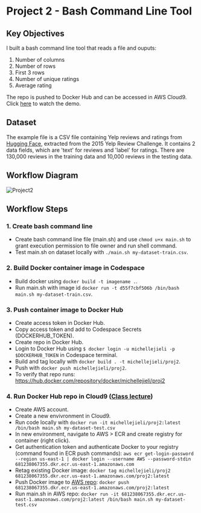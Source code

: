 # Project 2 - Bash Command Line Tool 

## Key Objectives

I built a bash command line tool that reads a file and ouputs: 
1. Number of columns 
2. Number of rows
3. First 3 rows
4. Number of unique ratings
5. Average rating 

The repo is pushed to Docker Hub and can be accessed in AWS Cloud9. Click [here](https://youtu.be/lrkdgCqeC70) to watch the demo.

## Dataset 

The example file is a CSV file containing Yelp reviews and ratings from [Hugging Face](https://huggingface.co/datasets/yelp_review_full), extracted from the 2015 Yelp Review Challenge. It contains 2 data fields, which are 'text' for reviews and 'label' for ratings. There are 130,000 reviews in the training data and 10,000 reviews in the testing data. 

## Workflow Diagram
![Project2](https://user-images.githubusercontent.com/70456530/194739611-97119a5a-f872-4ab7-b8b5-52566fcee998.png)

## Workflow Steps 

### 1. Create bash command line
* Create bash command line file (main.sh) and use `chmod u+x main.sh` to grant execution permission to file owner and run shell command.
* Test main.sh on dataset locally with `./main.sh my-dataset-train.csv`.

### 2. Build Docker container image in Codespace
* Build docker using `docker build -t imagename .`.
* Run main.sh with image id `docker run -t d55f7cbf506b /bin/bash main.sh my-dataset-train.csv`.

### 3. Push container image to Docker Hub 
* Create access token in Docker Hub. 
* Copy access token and add to Codespace Secrets (DOCKERHUB_TOKEN).  
* Create repo in Docker Hub. 
* Login to Docker Hub using `$ docker login -u michellejieli -p $DOCKERHUB_TOKEN` in Codespace terminal.
* Build and tag locally with `docker build . -t michellejieli/proj2`.
* Push with `docker push michellejieli/proj2`.
* To verify that repo runs: https://hub.docker.com/repository/docker/michellejieli/proj2

### 4. Run Docker Hub repo in Cloud9 ([Class lecture](https://duke.hosted.panopto.com/Panopto/Pages/Viewer.aspx?id=65156928-c3ae-4ef7-87a3-aefb00fbb6ad))
* Create AWS account. 
* Create a new envivronment in Cloud9.
* Run code locally with `docker run -it michellejieli/proj2:latest /bin/bash main.sh my-dataset-test.csv`
* In new environment, navigate to AWS > ECR and create registry for container (right click).
* Get authentication token and authenticate Docker to your registry (command found in ECR push commands): `aws ecr get-login-password --region us-east-1 | docker login --username AWS --password-stdin 681238067355.dkr.ecr.us-east-1.amazonaws.com`
* Retag existing Docker image: `docker tag michellejieli/proj2 681238067355.dkr.ecr.us-east-1.amazonaws.com/proj2:latest`
* Push Docker image to [AWS repo](https://us-east-1.console.aws.amazon.com/ecr/repositories/private/681238067355/proj2?region=us-east-1): `docker push 681238067355.dkr.ecr.us-east-1.amazonaws.com/proj2:latest`
* Run main.sh in AWS repo: `docker run -it 681238067355.dkr.ecr.us-east-1.amazonaws.com/proj2:latest /bin/bash main.sh my-dataset-test.csv`
